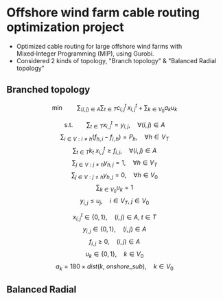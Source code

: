 # Offshore wind farm cable routing optimization project
- Optimized cable routing for large offshore wind farms with Mixed‑Integer Programming (MIP), using Gurobi.
- Considered 2 kinds of topology, "Branch topology" & "Balanced Radial topology"

## Branched topology
$$ \tag{1} \min \qquad \sum_{(i, j) \in A} \sum_{t \in T} c_{i,\, j}^{t} \, x_{i,\, j}^t + \sum_{k \in V_{0}} a_{k} u_{k}$$

$$ \text{s.t.} \qquad \sum_{t \in T} x_{i,\, j}^{t} = y_{i,\, j}, \quad \forall (i, j) \in A $$
$$ \sum_{i \in V : i \ne h} \left( f_{h,\, i} - f_{i,\, h} \right) = P_{h}, \quad \forall h \in V_{T}  $$
$$\sum_{t \in T} k_t \ x_{i,\, j}^{t} \ge f_{i,\, j}, \quad \forall (i, j) \in A $$
$$\sum_{j \in V : j \ne h} y_{h,\, j} = 1, \quad \forall h \in V_{T} $$
$$\sum_{j \in V : j \ne h} y_{h,\, j} = 0, \quad \forall h \in V_{0}$$
$$\sum_{k \in V_{0}} u_{k} = 1$$
$$y_{i, j} \le u_j, \quad i \in V_T, \; j \in V_{0} $$

$$x_{i, j}^t \in \{0, 1 \}, \quad (i, j) \in A, \; t \in T$$
$$y_{i,\, j} \in \{0, 1 \}, \quad (i, j) \in A $$
$$f_{i,\, j} \ge 0, \quad (i, j) \in A  $$
$$u_{k} \in \{0, 1 \}, \quad k \in V_{0}  $$
$$a_k = 180 \times dist(k,\ onshore\_sub), \quad k \in V_{0} $$

## Balanced Radial
